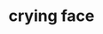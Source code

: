---
layout: smileys&emotion
title: crying face
emoji: crying_face
permalink: 😢.html
image: assets/img/3moji/crying_face.png
---